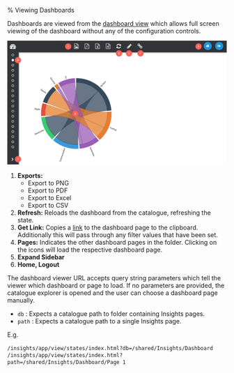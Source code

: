 % Viewing Dashboards

Dashboards are viewed from the [dashboard view](/insights/app/states/view) which allows full screen viewing of the dashboard without any of the configuration controls.

![View Dashboard](../../images/dbViewer/dbViewer.png)

1. **Exports:**
	* Export to PNG
	* Export to PDF
	* Export to Excel
	* Export to CSV
2. **Refresh:** Reloads the dashboard from the catalogue, refreshing the state.
3. **Get Link:** Copies a [link](advanced-report-building.html#presentation-variables) to the dashboard page to the clipboard. Additionally this will pass through any filter values that have been set.
4. **Pages:** Indicates the other dashboard pages in the folder. Clicking on the icons will load the respective dashboard page.
5. **Expand Sidebar**
6. **Home, Logout**

The dashboard viewer URL accepts query string parameters which tell the viewer which dashboard or page to load. If no parameters are provided, the catalogue explorer is opened and the user can choose a dashboard page manually.

* `db` : Expects a catalogue path to folder containing Insights pages.
* `path` : Expects a catalogue path to a single Insights page.

E.g.

```
/insights/app/view/states/index.html?db=/shared/Insights/Dashboard
/insights/app/view/states/index.html?path=/shared/Insights/Dashboard/Page 1
```
